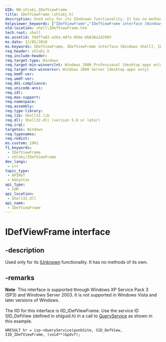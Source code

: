 ```yaml
---
UID: NN:shlobj.IDefViewFrame
title: IDefViewFrame (shlobj.h)
description: Used only for its IUnknown functionality. It has no methods of its own.
helpviewer_keywords: ["IDefViewFrame","IDefViewFrame interface [Windows Shell]","IDefViewFrame interface [Windows Shell]","described","_win32_IDefViewFrame","shell.IDefViewFrame","shlobj/IDefViewFrame"]
old-location: shell\IDefViewFrame.htm
tech.root: shell
ms.assetid: 59dffa62-a26a-4dfa-95be-6b838a2d2903
ms.date: 12/05/2018
ms.keywords: IDefViewFrame, IDefViewFrame interface [Windows Shell], IDefViewFrame interface [Windows Shell],described, _win32_IDefViewFrame, shell.IDefViewFrame, shlobj/IDefViewFrame
req.header: shlobj.h
req.include-header: 
req.target-type: Windows
req.target-min-winverclnt: Windows 2000 Professional [desktop apps only]
req.target-min-winversvr: Windows 2000 Server [desktop apps only]
req.kmdf-ver: 
req.umdf-ver: 
req.ddi-compliance: 
req.unicode-ansi: 
req.idl: 
req.max-support: 
req.namespace: 
req.assembly: 
req.type-library: 
req.lib: Shell32.lib
req.dll: Shell32.dll (version 5.0 or later)
req.irql: 
targetos: Windows
req.typenames: 
req.redist: 
ms.custom: 19H1
f1_keywords:
 - IDefViewFrame
 - shlobj/IDefViewFrame
dev_langs:
 - c++
topic_type:
 - APIRef
 - kbSyntax
api_type:
 - COM
api_location:
 - Shell32.dll
api_name:
 - IDefViewFrame
---
```


# IDefViewFrame interface


## -description

Used only for its <a href="/windows/desktop/api/unknwn/nn-unknwn-iunknown">IUnknown</a> functionality. It has no methods of its own.

## -remarks

<div class="alert"><b>Note</b>  This interface is supported through Windows XP Service Pack 3 (SP3) and Windows Server 2003. It is not supported in Windows Vista and later versions of Windows.</div>
<div> </div>
The IID for this interface is IID_IDefViewFrame. Use the service ID SID_DefView (defined in shlguid.h) in a call to <a href="/previous-versions/windows/internet-explorer/ie-developer/platform-apis/cc678966(v=vs.85)">QueryService</a> as shown in this example.

                


``` syntax
HRESULT hr = isp->QueryService(punkSite, SID_DefView, IID_IDefViewFrame, (void**)&pdvf);
```

